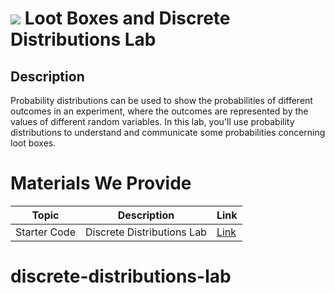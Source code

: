 # ![](https://ga-dash.s3.amazonaws.com/production/assets/logo-9f88ae6c9c3871690e33280fcf557f33.png) Loot Boxes and Discrete Distributions Lab

## Description

Probability distributions can be used to show the probabilities of different outcomes in an experiment, where the outcomes are represented by the values of different random variables. In this lab, you'll use probability distributions to understand and communicate some probabilities concerning loot boxes.

# Materials We Provide

| Topic | Description | Link |
| --- | --- | --- |
| Starter Code | Discrete Distributions Lab | [Link](./starter-code.ipynb)
# discrete-distributions-lab
